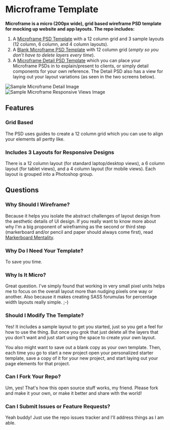 # Microframe Template

**Microframe is a micro (200px wide), grid based wireframe PSD template for mocking up website and app layouts. The repo includes:**

1. A [Microframe PSD Template](https://github.com/jglovier/microframe/blob/master/responsive-microframe.psd?raw=true "Download Now") with a 12 column grid and 3 sample layouts (12 column, 6 column, and 4 column layouts).
2. A [Blank Microframe PSD Template](https://github.com/jglovier/microframe/blob/master/responsive-microframe-blank.psd?raw=true "Download Now") with 12 column grid (*empty so you don't have to delete layers every time*).
3. A [Microframe Detail PSD Template](https://github.com/jglovier/microframe/blob/master/micrframe-detail-template.psd?raw=true "Download Now") which you can place your Microframe PSDs in to explain/present to clients, or simply detail components for your own reference. The Detail PSD also has a view for laying out your layout variations (as seen in the two screens below).

![Sample Microframe Detail Image](https://raw.github.com/jglovier/microframe/master/samples/microframe-detail-template.png)
![Sample Microframe Responsive Views Image](https://raw.github.com/jglovier/microframe/master/samples/microframe-responsive-views-template.png)

## Features

### Grid Based
The PSD uses guides to create a 12 column grid which you can use to align your elements all pertty like.

### Includes 3 Layouts for Responsive Designs
There is a 12 column layout (for standard laptop/desktop views), a 6 column layout (for tablet views), and a 4 column layout (for mobile views). Each layout is grouped into a Photoshop group.

## Questions

### Why Should I Wireframe?
Because it helps you isolate the abstract challenges of layout design from the aesthetic details of UI design. If you really want to know more about why I'm a big proponent of wireframing as the second or third step (markerboard and/or pencil and paper should always come first), read [Markerboard Mentality](http://stemmings.com/markerboard-mentality/).

### Why Do I Need Your Template?
To save you time.

### Why Is It Micro?
Great question. I've simply found that working in very small pixel units helps me to focus on the overall layout more than nudging pixels one way or another. Also because it makes creating SASS forumulas for percentage width layouts really simple. ;-)

### Should I Modify The Template?
Yes! It includes a sample layout to get you started, just so you get a feel for how to use the thing. But once you grok that just delete all the layers that you don't want and just start using the space to create your own layout.

You also might want to save out a blank copy as your own template. Then, each time you go to start a new project open your personalized starter template, save a copy of it for your new project, and start laying out your page elements for that project.

### Can I Fork Your Repo?
Um, yes! That's how this open source stuff works, my friend. Please fork and make it your own, or make it better and share with the world!

### Can I Submit Issues or Feature Requests?
Yeah buddy! Just use the repo issues tracker and I'll address things as I am able.
